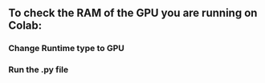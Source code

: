 ## To check the RAM of the GPU you are running on Colab:
### Change Runtime type to GPU
### Run the .py file
